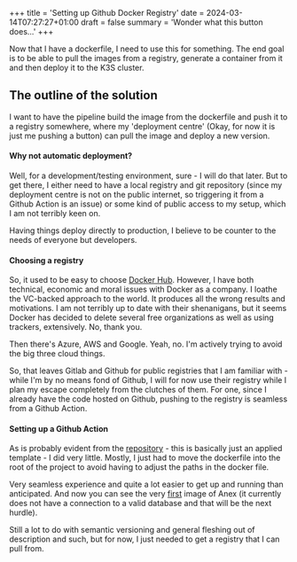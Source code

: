 +++
title = 'Setting up Github Docker Registry'
date = 2024-03-14T07:27:27+01:00
draft = false
summary = 'Wonder what this button does...'
+++

Now that I have a dockerfile, I need to use this for something. The end goal is to be able to pull the images from a registry, generate a container from it and then deploy it to the K3S cluster. 

## The outline of the solution

I want to have the pipeline build the image from the dockerfile and push it to a registry somewhere, where my 'deployment centre' (Okay, for now it is just me pushing a button) can pull the image and deploy a new version.

#### Why not automatic deployment?

Well, for a development/testing environment, sure - I will do that later. But to get there, I either need to have a local registry and git repository (since my deployment centre is not on the public internet, so triggering it from a Github Action is an issue) or some kind of public access to my setup, which I am not terribly keen on.

Having things deploy directly to production, I believe to be counter to the needs of everyone but developers.

#### Choosing a registry

So, it used to be easy to choose [Docker Hub](https://hub.docker.com/). However, I have both technical, economic and moral issues with Docker as a company. I loathe the VC-backed approach to the world. It produces all the wrong results and motivations. I am not terribly up to date with their shenanigans, but it seems Docker has decided to delete several free organizations as well as using trackers, extensively. No, thank you.

Then there's Azure, AWS and Google. Yeah, no. I'm actively trying to avoid the big three cloud things.

So, that leaves Gitlab and Github for public registries that I am familiar with - while I'm by no means fond of Github, I will for now use their registry while I plan my escape completely from the clutches of them. For one, since I already have the code hosted on Github, pushing to the registry is seamless from a Github Action. 

#### Setting up a Github Action

As is probably evident from the [repository](https://github.com/goblinhero/Anex/blob/main/.github/workflows/docker-publish.yml) - this is basically just an applied template - I did very little. Mostly, I just had to move the dockerfile into the root of the project to avoid having to adjust the paths in the docker file. 

Very seamless experience and quite a lot easier to get up and running than anticipated. And now you can see the very [first](https://github.com/goblinhero/Anex/pkgs/container/anex/190450843?tag=main) image of Anex (it currently does not have a connection to a valid database and that will be the next hurdle).

Still a lot to do with semantic versioning and general fleshing out of description and such, but for now, I just needed to get a registry that I can pull from.